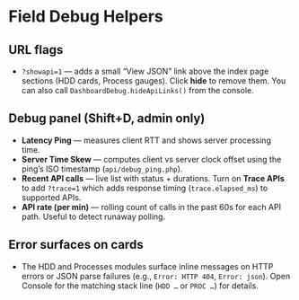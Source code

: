 # Field Debug Helpers

## URL flags
- `?showapi=1` — adds a small “View JSON” link above the index page sections (HDD cards, Process gauges). Click **hide** to remove them. You can also call `DashboardDebug.hideApiLinks()` from the console.

## Debug panel (Shift+D, admin only)
- **Latency Ping** — measures client RTT and shows server processing time.
- **Server Time Skew** — computes client vs server clock offset using the ping’s ISO timestamp (`api/debug_ping.php`).
- **Recent API calls** — live list with status + durations. Turn on **Trace APIs** to add `?trace=1` which adds response timing (`trace.elapsed_ms`) to supported APIs.
- **API rate (per min)** — rolling count of calls in the past 60s for each API path. Useful to detect runaway polling.

## Error surfaces on cards
- The HDD and Processes modules surface inline messages on HTTP errors or JSON parse failures (e.g., `Error: HTTP 404`, `Error: json`). Open Console for the matching stack line (`HDD …` or `PROC …`) for details.
